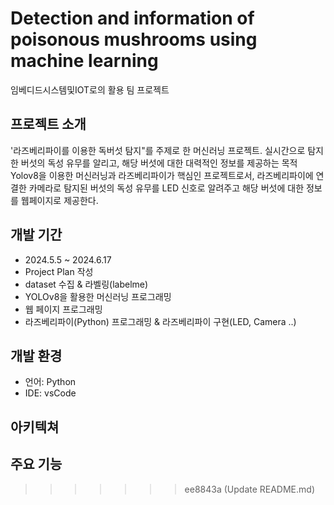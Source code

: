 # Detection and information of poisonous mushrooms using machine learning
임베디드시스템및IOT로의 활용 팀 프로젝트

## 프로젝트 소개
'라즈베리파이를 이용한 독버섯 탐지"를 주제로 한 머신러닝 프로젝트. 실시간으로 탐지한 버섯의 독성 유무를 알리고, 해당 버섯에 대한 대력적인 정보를 제공하는 목적
Yolov8을 이용한 머신러닝과 라즈베리파이가 핵심인 프로젝트로서, 라즈베리파이에 연결한 카메라로 탐지된 버섯의 독성 유무를 LED 신호로 알려주고 해당 버섯에 대한 정보를 웹페이지로 제공한다. 

## 개발 기간
 - 2024.5.5 ~ 2024.6.17
 - Project Plan 작성
 - dataset 수집 & 라벨링(labelme)
 - YOLOv8을 활용한 머신러닝 프로그래밍
 - 웹 페이지 프로그래밍
 - 라즈베리파이(Python) 프로그래밍 & 라즈베리파이 구현(LED, Camera ..)

## 개발 환경
- 언어: Python
- IDE: vsCode

## 아키텍쳐

## 주요 기능
>>>>>>> ee8843a (Update README.md)
